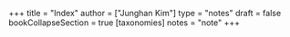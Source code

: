 +++
title = "Index"
author = ["Junghan Kim"]
type = "notes"
draft = false
bookCollapseSection = true
[taxonomies]
  notes = "note"
+++
